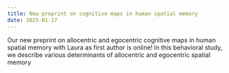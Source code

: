 ```yaml
---
title: New preprint on cognitive maps in human spatial memory
date: 2025-01-17
---
```


Our new preprint on allocentric and egocentric cognitive maps in human spatial memory with Laura as first author is online! In this behavioral study, we describe various determinants of allocentric and egocentric spatial memory

<!--more-->


